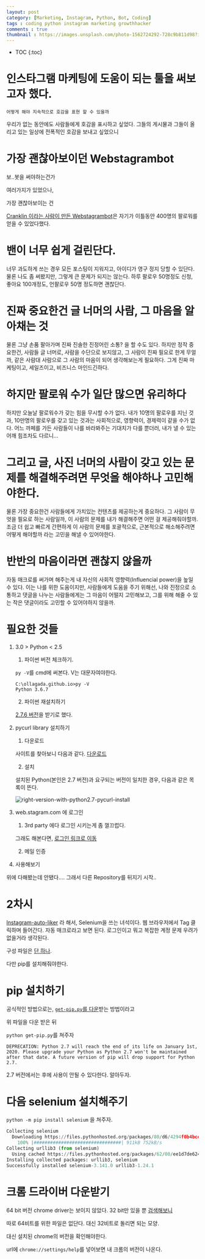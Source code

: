 ```yaml
---
layout: post
category: [Marketing, Instagram, Python, Bot, Coding]
tags : coding python instagram marketing growthhacker
comments : true
thumbnail : https://images.unsplash.com/photo-1562724292-728c9b811d98?ixlib=rb-1.2.1&ixid=eyJhcHBfaWQiOjEyMDd9&auto=format&fit=crop&w=1189&q=80
---
```


* TOC
{:toc}


# 인스타그램 마케팅에 도움이 되는 툴을 써보고자 했다.

`어떻게 해야 지속적으로 호감을 표현 할 수 있을까`

우리가 없는 동안에도 사람들에게 호감을 표시하고 싶었다.
그들의 게시물과 그들이 올리고 있는 일상에 전폭적인 호감을 보내고 싶었으니

# 가장 괜찮아보이던 Webstagrambot

보..봇을 써야하는건가

여러가지가 있었으나,

가장 괜찮아보이는 건

[Cranklin 이라는 사람이 만든 Webstagrambot](https://github.com/cranklin/Instagram-Bot/blob/master/webstagrambot.py)은 자기가 이틀동안 400명의 팔로워를 얻을 수 있었다했다.

# 밴이 너무 쉽게 걸린단다.

너무 과도하게 쓰는 경우
모든 포스팅이 지워지고, 아이디가 영구 정지 당할 수 있단다.
물론 나도 좀 써봤지만, 그렇게 큰 문제가 되지는 않는다.
하루 팔로우 50명정도 신청, 좋아요 100개정도, 언팔로우 50명 정도하면 괜찮단다.

# 진짜 중요한건 글 너머의 사람, 그 마음을 알아채는 것

물론 그냥 손품 팔아가며
진짜 진솔한 진정어린 소통? 을 할 수도 있다.
하지만 정작 중요한건, 사람들 글 너머로, 사람을 수단으로 보지않고, 그 사람이 진짜 필요로 한게 무얼까, 같은 사람대 사람으로 그 사람의 마음이 되어 생각해보는게 필요하다.
그게 진짜 마케팅이고, 세일즈이고, 비즈니스 마인드긴하다.

# 하지만 팔로워 수가 일단 많으면 유리하다

하지만 오늘날 팔로워수가 갖는 힘을 무시할 수가 없다.
내가 10명의 팔로우를 지닌 것과, 10만명의 팔로우를 갖고 있는 것과는
사회적으로, 영향력이, 경제력이 같을 수가 없다.
어느 까페를 가든 사람들이 나를 바라봐주는 기대치가 다를 뿐더러, 내가 낼 수 있는 어깨 힘조차도 다르니...

# 그리고 글, 사진 너머의 사람이 갖고 있는 문제를 해결해주려면 무엇을 해야하나 고민해야한다.

물론 가장 중요한건 사람들에게 가치있는 컨텐츠를 제공하는게 중요하다.
그 사람이 무엇을 필요로 하는 사람일까, 이 사람의 문제를 내가 해결해주면 어떤 걸 제공해줘야할까. 조금 더 쉽고 빠르게 간편하게 이 사람의 문제를 포괄적으로, 근본적으로 해소해주려면 어떻게 해야할까 라는 고민을 해낼 수 있어야한다.

# 반반의 마음이라면 괜찮지 않을까

자동 매크로를 써가며 해주는게 내 자신의 사회적 영향력(Influencial power)을 높일 수 있다. 이는 나를 위한 도움이지만, 사람들에게 도움을 주기 위해선, 나와 진정으로 소통하고 댓글을 나누는 사람들에게는 그 마음이 어떨지 고민해보고, 그를 위해 해줄 수 있는 작은 댓글이라도 고민할 수 있어야하지 않을까.


# 필요한 것들

1.  3.0 > Python < 2.5

    1) 파이썬 버전 체크하기.
    
    `py -V`를 cmd에 써본다. V는 대문자여야한다.

    ```git bash
    C:\ollagada.github.io>py -V
    Python 3.6.7
    ```
    2) 파이썬 재설치하기

    [2.7.6 버전](https://www.python.org/downloads/release/python-2716/)을 받기로 했다.
    

2. pycurl library 설치하기

    1) 다운로드
    
    사이트를 찾아보니 다음과 같다.
    [다운로드](http://pycurl.sourceforge.net/download/pycurl-7.19.5.3/pycurl-7.19.5.3.win-amd64-py2.7.exe)
    
    2) 설치
    
    설치된 Python(본인은 2.7 버전)과 요구되는 버전이 일치한 경우, 다음과 같은 목록이 뜬다.
    
    ![right-version-with-python2.7-pycurl-install](https://user-images.githubusercontent.com/35059428/56262282-9cd3ad80-6110-11e9-9805-2fc5e5a94015.png)


3. web.stagram.com 에 로그인

    1) 3rd party 에다 로그인 시키는게 좀 껄끄럽다.
    
    그래도 해본다면, [로그인 링크로 이동](https://websta.zendesk.com/hc/en-us/signin?return_to=https%3A%2F%2Fwebsta.zendesk.com%2Fhc%2Fen-us%2Frequests%2Fnew&locale=en-us)

    2) 메일 인증

4. 사용해보기

    
위에 다해봤는데 안됐다.... 그래서 다른 Repository를 뒤지기 시작..

# 2차시

[Instagram-auto-liker](https://github.com/sameerkumar18/Instagram-Auto-Liker) 라 해서, Selenium을 쓰는 녀석이다.
웹 브라우저에서 Tag 클릭하며 들어간다.
자동 매크로라고 보면 된다.
로그인이고 뭐고 복잡한 계정 문제 우려가 없을거라 생각된다.

구성 파일은 [단 하나](https://github.com/sameerkumar18/Instagram-Auto-Liker).

다만 pip를 설치해줘야한다.

# pip 설치하기

공식적인 방법으로는, [`get-pip.py`를 다운](https://bootstrap.pypa.io/get-pip.py)받는 방법이라고

위 파일을 다운 받은 뒤

`python get-pip.py`를 쳐주자
```
DEPRECATION: Python 2.7 will reach the end of its life on January 1st, 2020. Please upgrade your Python as Python 2.7 won't be maintained after that date. A future version of pip will drop support for Python 2.7.
```

2.7 버전에서는 후에 사용이 안될 수 있다한다. 알아두자.

# 다음 selenium 설치해주기

`python -m pip install selenium`
을 쳐주자.

```python
Collecting selenium
  Downloading https://files.pythonhosted.org/packages/80/d6/4294f0b4bce4de0abf13e17190289f9d0613b0a44e5dd6a7f5ca98459853/selenium-3.141.0-py2.py3-none-any.whl (904kB)
    100% |################################| 911kB 752kB/s
Collecting urllib3 (from selenium)
  Using cached https://files.pythonhosted.org/packages/62/00/ee1d7de624db8ba7090d1226aebefab96a2c71cd5cfa7629d6ad3f61b79e/urllib3-1.24.1-py2.py3-none-any.whl
Installing collected packages: urllib3, selenium
Successfully installed selenium-3.141.0 urllib3-1.24.1
```


# 크롬 드라이버 다운받기

64 bit 버전 chrome driver는 보이지 않았다.
32 bit만 있을 뿐
[검색해보니](https://stackoverflow.com/questions/23081507/where-to-find-64-bit-version-of-chromedriver-exe-for-selenium-webdriver#answer-43802135)

따로 64비트를 위한 파일은 없단다. 대신 32비트로 돌리면 되는 모양.

대신 설치된 chrome의 버전을 확인해야한다.

url에 `chrome://settings/help`를 넣어보면 내 크롬의 버전이 나온다.


